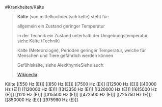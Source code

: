#Krankheiten/Kälte

> **Kälte** (von mittelhochdeutsch kelte) steht für:
>
> 
>
> allgemein ein Zustand geringer Temperatur
>
> in der Technik ein Zustand unterhalb der Umgebungstemperatur, siehe Kälte (Technik)
>
> Kälte (Meteorologie), Perioden geringer Temperatur, welche für Menschen und Tiere gefährlich werden können
>
> Gefühlskälte, siehe AlexithymieSiehe auch:
>
> [Wikipedia](https://de.wikipedia.org/wiki/K%C3%A4lte)

Kälte
[[550 Hz (E)]]
[[850 Hz (E)]]
[[7500 Hz (E)]]
[[12500 Hz (E)]]
[[40000 Hz (E)]]
[[120000 Hz (E)]]
[[313350 Hz (E)]]
[[320000 Hz (E)]]
[[615000 Hz (E)]]
[[120 Hz (E)]]
[[315500 Hz (E)]]
[[472500 Hz (E)]]
[[725750 Hz (E)]]
[[850000 Hz (E)]]
[[975980 Hz (E)]]